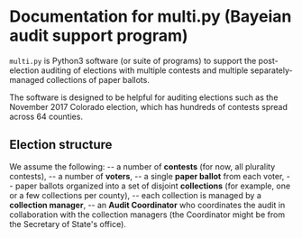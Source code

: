 # Documentation for multi.py (Bayeian audit support program)

``multi.py`` is Python3 software (or suite of programs) to support
the post-election auditing of elections with multiple contests and
multiple separately-managed collections of paper ballots.

The software is designed to be helpful for auditing elections such as
the November 2017 Colorado election, which has hundreds of contests
spread across 64 counties.

## Election structure

We assume the following:
   -- a number of **contests** (for now, all plurality contests),
   -- a number of **voters**,
   -- a single **paper ballot** from each voter,
   -- paper ballots organized into a set of disjoint **collections**
      (for example, one or a few collections per county),
   -- each collection is managed by a **collection manager**,
   -- an **Audit Coordinator** who coordinates the audit in collaboration
      with the collection managers (the Coordinator might be from the
      Secretary of State's office).







